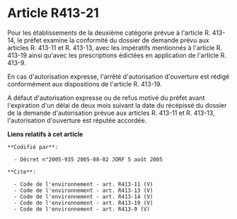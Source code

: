 # Article R413-21

Pour les établissements de la deuxième catégorie prévue à l'article R. 413-14, le préfet examine la conformité du dossier de
demande prévu aux articles R. 413-11 et R. 413-13, avec les impératifs mentionnés à l'article R. 413-19 ainsi qu'avec les
prescriptions édictées en application de l'article R. 413-9. 

En cas d'autorisation expresse, l'arrêté d'autorisation d'ouverture est rédigé conformément aux dispositions de l'article R.
413-19. 

A défaut d'autorisation expresse ou de refus motivé du préfet avant l'expiration d'un délai de deux mois suivant la date du
récépissé du dossier de la demande d'autorisation prévue aux articles R. 413-11 et R. 413-13, l'autorisation d'ouverture est
réputée accordée.

**Liens relatifs à cet article**

	**Codifié par**:

	  - Décret n°2005-935 2005-08-02 JORF 5 août 2005

	**Cite**:

	  - Code de l'environnement - art. R413-11 (V)
	  - Code de l'environnement - art. R413-13 (V)
	  - Code de l'environnement - art. R413-14 (V)
	  - Code de l'environnement - art. R413-19 (V)
	  - Code de l'environnement - art. R413-9 (V)
